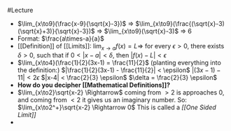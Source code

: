 #Lecture
- $\lim_{x\to9}(\frac{x-9}{\sqrt{x}-3})$ $\Rightarrow$ $\lim_{x\to9}(\frac{(\sqrt{x}-3)(\sqrt{x}+3)}{\sqrt{x}-3})$ $\Rightarrow$ $\lim_{x\to9}(\sqrt{x}-3)$ $\Rightarrow$ $6$
- Format: $\frac{a\times-a}{a}$
- [[Definition]] of [[Limits]]: 
  $\lim_{x\to a} f(x) = L \Longrightarrow$ 
  for every $\epsilon > 0,$ there exists $\delta > 0,$ such that
  if $0 < |x-a| < \delta$, then $|f(x)-L| < \epsilon$
- $\lim_{x\to4}(\frac{1}{2}(3x-1) = \frac{11}{2}$ (planting everything into the definition:)
  $|\frac{1}{2}(3x-1) - \frac{11}{2}| < \epsilon$
  $|(3x-1) - 11| <2 \epsilon$
  $|x-4| < \frac{2}{3} \epsilon$
  $\delta = \frac{2}{3} \epsilon$
- **How do you decipher [[Mathematical Definitions]]?**
- $\lim_{x\to2}\sqrt{x-2} \Rightarrow$ coming from $> 2$ is approaches $0$, and coming from $<2$ it gives us an imaginary number. So: $\lim_{x\to2^+}\sqrt{x-2} \Rightarrow 0$ 
  This is called a *[[One Sided Limit]]*
- 